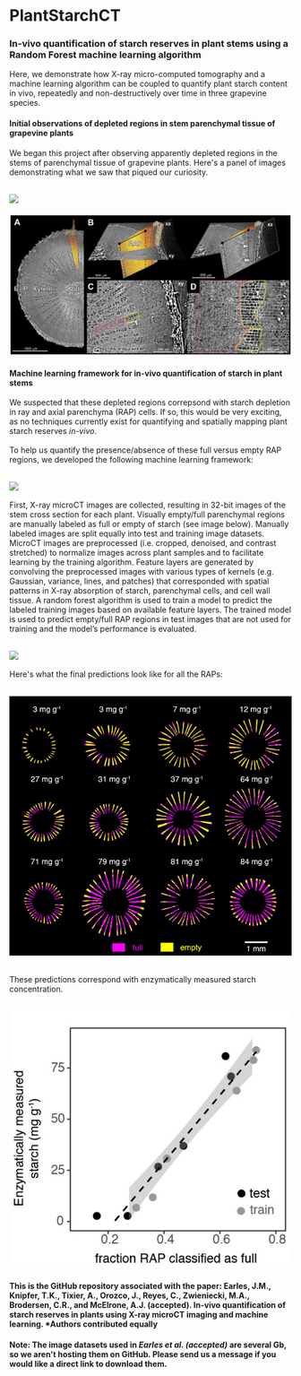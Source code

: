 # PlantStarchCT
### In-vivo quantification of starch reserves in plant stems using a Random Forest machine learning algorithm

Here, we demonstrate how X-ray micro-computed tomography and a machine learning algorithm can be coupled to quantify plant starch content in vivo, repeatedly and non-destructively over time in three grapevine species.

#### Initial observations of depleted regions in stem parenchymal tissue of grapevine plants

We began this project after observing apparently depleted regions in the stems of parenchymal tissue of grapevine plants. Here's a panel of images demonstrating what we saw that piqued our curiosity.

<br><a href="url"><img src="https://github.com/masonearles/PlantStarchCT/blob/master/readme/Fig_1.jpg" width = 600></a></br>
<br> ![Alt text](imgs/Fig_1.jpg?raw=true "Fig. 1") <br>

#### Machine learning framework for in-vivo quantification of starch in plant stems

We suspected that these depleted regions correpsond with starch depletion in ray and axial parenchyma (RAP) cells. If so, this would be very exciting, as no techniques currently exist for quantifying and spatially mapping plant starch reserves *in-vivo*. <br> <br> To help us quantify the presence/absence of these full versus empty RAP regions, we developed the following machine learning framework:

<br><a href="url"><img src="https://github.com/masonearles/PlantStarchCT/blob/master/readme/Fig_4.jpg" width = 600></a></br>

First, X-ray microCT images are collected, resulting in 32-bit images of the stem cross section for each plant. Visually empty/full parenchymal regions are manually labeled as full or empty of starch (see image below). Manually labeled images are split equally into test and training image datasets. MicroCT images are preprocessed (i.e. cropped, denoised, and contrast stretched) to normalize images across plant samples and to facilitate learning by the training algorithm. Feature layers are generated by convolving the preprocessed images with various types of kernels (e.g. Gaussian, variance, lines, and patches) that corresponded with spatial patterns in X-ray absorption of starch, parenchymal cells, and cell wall tissue. A random forest algorithm is used to train a model to predict the labeled training images based on available feature layers. The trained model is used to predict empty/full RAP regions in test images that are not used for training and the model’s performance is evaluated. <br>

<br><a href="url"><img src="https://github.com/masonearles/PlantStarchCT/blob/master/readme/Fig_3.jpg" width = 600></a></br>

Here's what the final predictions look like for all the RAPs: <br>

<br> ![Alt text](imgs/Fig_6.jpg?raw=true "Fig. 6") <br><br>

These predictions correspond with enzymatically measured starch concentration.

<br> ![Alt text](imgs/Fig_7.jpg?raw=true "Fig. 7") <br>

#### This is the GitHub repository associated with the paper: Earles, J.M., Knipfer, T.K., Tixier, A., Orozco, J., Reyes, C., Zwieniecki, M.A., Brodersen, C.R., and McElrone, A.J. (accepted). In-vivo quantification of starch reserves in plants using X-ray microCT imaging and machine learning. *Authors contributed equally

#### Note: The image datasets used in *Earles et al. (accepted)* are several Gb, so we aren't hosting them on GitHub. Please send us a message if you would like a direct link to download them.
